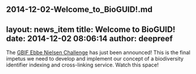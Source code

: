 2014-12-02-Welcome_to_BioGUID!.md
---
layout: news_item
title: Welcome to BioGUID!
date: 2014-12-02 08:06:14
author: deepreef
---

The [GBIF Ebbe Nielsen Challenge] has just been announced! This is the final impetus we need to develop and implement our concept of a biodiversity identifier indexing and cross-linking service. Watch this space!

[GBIF Ebbe Nielsen Challenge]: http://gbif.challengepost.com/